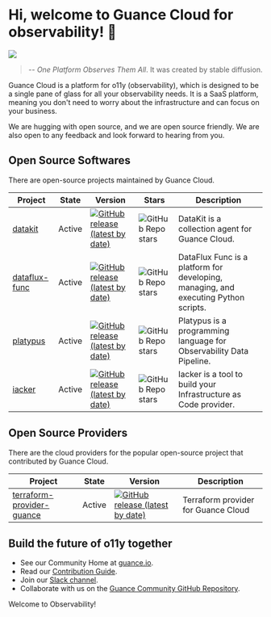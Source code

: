 # Hi, welcome to Guance Cloud for observability! 🎉

![](../artwork/banner-global.png)

> -- *One Platform Observes Them All*.
> It was created by stable diffusion.

Guance Cloud is a platform for o11y (observability), which is designed to be a single pane of glass for all your observability needs. It is a SaaS platform, meaning you don't need to worry about the infrastructure and can focus on your business.

We are hugging with open source, and we are open source friendly. We are also open to any feedback and look forward to hearing from you.

## Open Source Softwares

There are open-source projects maintained by Guance Cloud.

| Project | State | Version | Stars | Description |
| ------- | ----- | ---- | ---- | ----------- |
| [datakit](https://github.com/GuanceCloud/datakit) | Active | [![GitHub release (latest by date)](https://img.shields.io/github/v/release/GuanceCloud/datakit)](https://github.com/GuanceCloud/datakit/releases) | ![GitHub Repo stars](https://img.shields.io/github/stars/GuanceCloud/datakit?style=social&logo=github) | DataKit is a collection agent for Guance Cloud. |
| [dataflux-func](https://github.com/GuanceCloud/dataflux-func) | Active | [![GitHub release (latest by date)](https://img.shields.io/github/v/release/GuanceCloud/dataflux-func)](https://github.com/GuanceCloud/dataflux-func/releases) | ![GitHub Repo stars](https://img.shields.io/github/stars/GuanceCloud/dataflux-func?style=social&logo=github) | DataFlux Func is a platform for developing, managing, and executing Python scripts. |
| [platypus](https://github.com/GuanceCloud/platypus) | Active | [![GitHub release (latest by date)](https://img.shields.io/github/v/release/GuanceCloud/platypus)](https://github.com/GuanceCloud/platypus/releases) | ![GitHub Repo stars](https://img.shields.io/github/stars/GuanceCloud/platypus?style=social&logo=github) | Platypus is a programming language for Observability Data Pipeline. |
| [iacker](https://github.com/GuanceCloud/iacker) | Active | [![GitHub release (latest by date)](https://img.shields.io/github/v/release/GuanceCloud/iacker)](https://github.com/GuanceCloud/iacker/releases) | ![GitHub Repo stars](https://img.shields.io/github/stars/GuanceCloud/iacker?style=social&logo=github) | Iacker is a tool to build your Infrastructure as Code provider. |

## Open Source Providers

There are the cloud providers for the popular open-source project that contributed by Guance Cloud.

| Project | State | Version | Description |
| ------- | ----- | ---- | ----------- |
| [terraform-provider-guance](https://github.com/GuanceCloud/terraform-provider-guance) | Active | [![GitHub release (latest by date)](https://img.shields.io/github/v/release/GuanceCloud/terraform-provider-guance)](https://github.com/GuanceCloud/terraform-provider-guance/releases) | Terraform provider for Guance Cloud |

## Build the future of o11y together

* See our Community Home at [guance.io](https://guance.io).
* Read our [Contribution Guide](https://guance.io/contribution-guide/).
* Join our [Slack channel](https://join.slack.com/t/guancecloud/shared_invite/zt-1ldmfw7t3-OrloE4cFtoMoivklV1kM3A).
* Collaborate with us on the [Guance Community GitHub Repository](https://github.com/GuanceCloud/community).

Welcome to Observability!
